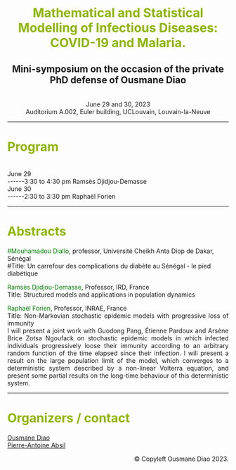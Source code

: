 
<div align="center">
  <h1><span style="color:#8db600">Mathematical and Statistical Modelling of Infectious Diseases: COVID-19 and Malaria.</span></h1>
  <h2>Mini-symposium on the occasion of the private PhD defense of Ousmane Diao</h2>
  <br>June 29 and 30, 2023 
  <br>Auditorium A.002, Euler building, UCLouvain, Louvain-la-Neuve
</div>

---
<h1><span style="color:#8db600">Program</span></h1>
<br>June 29
<!---<br>------2:30 to 3:30 pm Mouhamadou Diallo-->
<br>------3:30 to 4:30 pm Ramsès Djidjou-Demasse
<br>June 30
<br>------2:30 to 3:30 pm Raphaël Forien


---
<h1><span style="color:#8db600">Abstracts</span></h1>

<span style="color:#008000">#Mouhamadou Diallo</span>, professor, Université Cheikh Anta Diop de Dakar, Sénégal
<br>#Title: Un carrefour des complications du diabète au Sénégal - le pied diabétique

<span style="color:#008000">Ramsès Djidjou-Demasse</span>, Professor, IRD, France
<br>Title: Structured models and applications in population dynamics


<p align="justify"><span style="color:#008000">Raphaël Forien</span>, Professor, INRAE, France
<br>Title: Non-Markovian stochastic epidemic models with progressive loss of immunity
<br>I will present a joint work with Guodong Pang, Étienne Pardoux and Arsène Brice Zotsa Ngoufack on stochastic epidemic models in which infected individuals progressively loose their immunity according to an arbitrary random function of the time elapsed since their infection. I will present a result on the large population limit of the model, which converges to a deterministic system described by a non-linear Volterra equation, and present some partial results on the long-time behaviour of this deterministic system.</p>

---
<h1><span style="color:#8db600">Organizers / contact</span></h1>
<a href='https://od1992.github.io/ODIAO/'>Ousmane Diao</a>
<br><a href='https://sites.uclouvain.be/absil/'>Pierre-Antoine Absil</a>



<p align="right">&copy; Copyleft Ousmane Diao 2023.</p>
